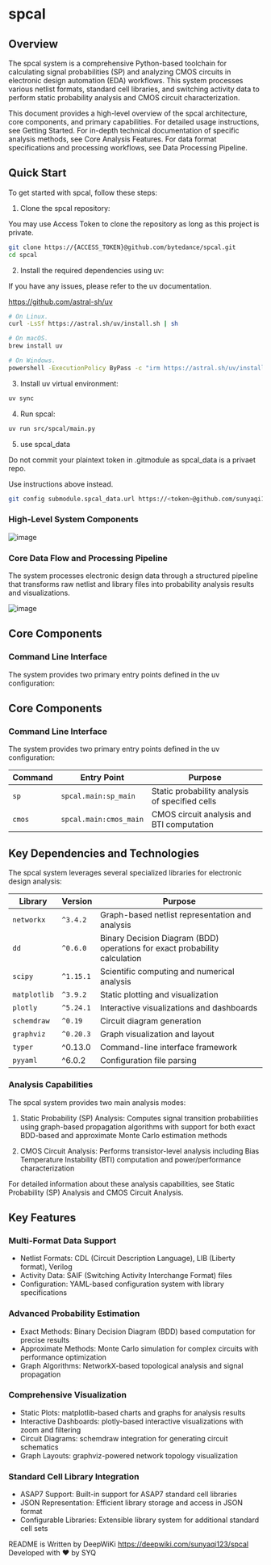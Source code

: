 # spcal

## Overview

The spcal system is a comprehensive Python-based toolchain for calculating signal probabilities (SP) and analyzing CMOS circuits in electronic design automation (EDA) workflows. This system processes various netlist formats, standard cell libraries, and switching activity data to perform static probability analysis and CMOS circuit characterization.

This document provides a high-level overview of the spcal architecture, core components, and primary capabilities. For detailed usage instructions, see Getting Started. For in-depth technical documentation of specific analysis methods, see Core Analysis Features. For data format specifications and processing workflows, see Data Processing Pipeline.

## Quick Start

To get started with spcal, follow these steps:

1. Clone the spcal repository:

You may use Access Token to clone the repository as long as this project is private.

```bash
git clone https://{ACCESS_TOKEN}@github.com/bytedance/spcal.git
cd spcal
```

2. Install the required dependencies using uv:

If you have any issues, please refer to the uv documentation.

https://github.com/astral-sh/uv

```bash
# On Linux.
curl -LsSf https://astral.sh/uv/install.sh | sh
```

```bash
# On macOS.
brew install uv
```

```bash
# On Windows.
powershell -ExecutionPolicy ByPass -c "irm https://astral.sh/uv/install.ps1 | iex"
```

3. Install uv virtual environment:

```bash
uv sync
```

4. Run spcal:

```bash
uv run src/spcal/main.py
```

5. use spcal\_data

Do not commit your plaintext token in .gitmodule as spcal\_data is a privaet repo.

Use instructions above instead.

```bash
git config submodule.spcal_data.url https://<token>@github.com/sunyaqi123/spcal_data.git
```

### High-Level System Components

![image](https://github.com/user-attachments/assets/66424518-d0ee-40e3-a800-c1186458cdfd)

### Core Data Flow and Processing Pipeline
The system processes electronic design data through a structured pipeline that transforms raw netlist and library files into probability analysis results and visualizations.

![image](https://github.com/user-attachments/assets/972018fb-ccb9-4a64-9ffc-8fed1f766197)

## Core Components

### Command Line Interface

The system provides two primary entry points defined in the uv configuration:

## Core Components

### Command Line Interface

The system provides two primary entry points defined in the uv configuration:

| Command | Entry Point               | Purpose                                       |
|---------|---------------------------|-----------------------------------------------|
| `sp`    | `spcal.main:sp_main`      | Static probability analysis of specified cells |
| `cmos`  | `spcal.main:cmos_main`    | CMOS circuit analysis and BTI computation      |


## Key Dependencies and Technologies

The spcal system leverages several specialized libraries for electronic design analysis:

| Library      | Version   | Purpose                                                                 |
|--------------|-----------|-------------------------------------------------------------------------|
| `networkx`   | `^3.4.2`  | Graph-based netlist representation and analysis                         |
| `dd`         | `^0.6.0`  | Binary Decision Diagram (BDD) operations for exact probability calculation |
| `scipy`      | `^1.15.1` | Scientific computing and numerical analysis                             |
| `matplotlib` | `^3.9.2`  | Static plotting and visualization                                       |
| `plotly`     | `^5.24.1` | Interactive visualizations and dashboards                               |
| `schemdraw`  | `^0.19`   | Circuit diagram generation                                              |
| `graphviz`   | `^0.20.3` | Graph visualization and layout                                          |
| `typer`      |	^0.13.0	| Command-line interface framework  |
| `pyyaml`	| ^6.0.2	| Configuration file parsing |

### Analysis Capabilities

The spcal system provides two main analysis modes:

  1. Static Probability (SP) Analysis: Computes signal transition probabilities using graph-based propagation algorithms with support for both exact BDD-based and approximate Monte Carlo estimation methods

  2. CMOS Circuit Analysis: Performs transistor-level analysis including Bias Temperature Instability (BTI) computation and power/performance characterization

For detailed information about these analysis capabilities, see Static Probability (SP) Analysis and CMOS Circuit Analysis.

## Key Features

### Multi-Format Data Support

- Netlist Formats: CDL (Circuit Description Language), LIB (Liberty format), Verilog
- Activity Data: SAIF (Switching Activity Interchange Format) files
- Configuration: YAML-based configuration system with library specifications

### Advanced Probability Estimation

- Exact Methods: Binary Decision Diagram (BDD) based computation for precise results
- Approximate Methods: Monte Carlo simulation for complex circuits with performance optimization
- Graph Algorithms: NetworkX-based topological analysis and signal propagation

### Comprehensive Visualization

- Static Plots: matplotlib-based charts and graphs for analysis results
- Interactive Dashboards: plotly-based interactive visualizations with zoom and filtering
- Circuit Diagrams: schemdraw integration for generating circuit schematics
- Graph Layouts: graphviz-powered network topology visualization

### Standard Cell Library Integration

- ASAP7 Support: Built-in support for ASAP7 standard cell libraries
- JSON Representation: Efficient library storage and access in JSON format
- Configurable Libraries: Extensible library system for additional standard cell sets

README is Written by DeepWiKi
https://deepwiki.com/sunyaqi123/spcal
Developed with ❤️ by SYQ
